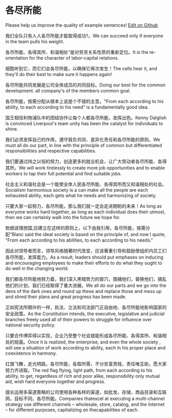 # 各尽所能

Please help us improve the quality of example sentences! [Edit on Github](https://github.com/jiyushe/jiyu-example-sentence-source/blob/main/chinese/gejinsuoneng.md)

<p><span class="chinese">我们全队只有人人各尽所能才能取得成功?。</span><span class="english">We can succeed only if everyone in the team pulls his weight.</span></p>

<p><span class="chinese">各尽所能、各得其所、和谐相处“是对劳资关系性质的重新定位。</span><span class="english">It is the re-orientation for the character of labor-capital relations.</span></p>

<p><span class="chinese">细胞听到它，而它们会各尽所能，以确保它再次发生！</span><span class="english">The cells hear it, and they'll do their best to make sure it happens again!</span></p>

<p><span class="chinese">各尽所能共同发展是公司全体成员的共同目标。</span><span class="english">Doing our best for the common development. all company's of the members common goal.</span></p>

<p><span class="chinese">各尽所能，按需分配从根本上说是个不错的主意。</span><span class="english">"From each according to his ability, to each according to his need" is a fundamentally good idea.</span></p>

<p><span class="chinese">国王相信利物浦队中的团结协作让每个人都各尽所能，发挥出色。</span><span class="english">Kenny Dalglish is convinced Liverpool's team unity has been the catalyst for individuals to shine.</span></p>

<p><span class="chinese">我们必须发挥自己的作用，遵守肩负共同、差异化责任和各尽所能的原则。</span><span class="english">We must all do our part, in line with the principle of common but differentiated responsibilities and respective capabilities.</span></p>

<p><span class="chinese">我们要通过持之以恒的努力，创造更多的就业机会，让广大劳动者各尽所能、各得其所。</span><span class="english">We will work tirelessly to create more job opportunities and to enable workers to tap their full potential and find suitable jobs.</span></p>

<p><span class="chinese">社会主义和谐社会是一个能使全体人民各尽所能、各得其所而又和谐相处的社会。</span><span class="english">Socialism harmonious society is a can make all the people are each exhausted ability, each gets what he needs and harmonizing of society.</span></p>

<p><span class="chinese">只要大家一起努力，各尽所能，那么我们就一定会走进期盼的未来！</span><span class="english">As long as everyone works hard together, as long as each individual does their utmost, then we can certainly walk into the future we hope for.</span></p>

<p><span class="chinese">勃朗说理想国,应建立在这样的原则上，以下由我引用，各尽所能，按需分配“</span><span class="english">Blanc said the ideal society is based on the principle of, and now I quote, "From each according to his abilities, to each according to his needs."</span></p>

<p><span class="chinese">因此对领导者而言，领导风格随著时代改变，应该著重引导和鼓励使组织内员工们各尽所能，发挥能力。</span><span class="english">As a result, leaders should put emphases on inducing and encouraging employees to make their efforts to do what they ought to do well in the changing world.</span></p>

<p><span class="chinese">我们都各尽所能地努力着，我们深入黑暗势力的兽穴，围捕他们，替换他们，搞乱他们的计划，我们已经取得了重大进展。</span><span class="english">We all do our parts and we go into the dens of the dark ones and round up these and replace those and mess up and shred their plans and great progress has been made.</span></p>

<p><span class="chinese">正如宪法所期许的一样，执法、立法和司法部门正自由地、各尽所能地影响国家的安全政策。</span><span class="english">As the Constitution intends, the executive, legislative and judicial branches freely used all of their powers to struggle for influence over national security policy.</span></p>

<p><span class="chinese">只要合作博弈得以实现，企业乃至整个社会就能形成各尽所能、各得其所、和谐相处的局面。</span><span class="english">Once it is realized, the enterprise, and even the whole society , will see a situation of work according to ability, each in his proper place and coexistence in harmony.</span></p>

<p><span class="chinese">红旗飞舞，走光明路，各尽所能，各取所需，不分贫富贵贱，责任唯互助，愿大家努力齐进取。</span><span class="english">The red flag flying, light path, from each according to his ability, to get, regardless of rich and poor alike, responsibility only mutual aid, wish hard everyone together and progress.</span></p>

<p><span class="chinese">擅长运用多渠道策略的公司使用各种各样的渠道，如批发，存储，商品目录和互联网，目标不同，各尽所能。</span><span class="english">Companies thatexcel at executing a multi-channel strategy use different channels – wholesale, store, catalog, and the Internet – for different purposes, capitalizing on thecapabilities of each.</span></p>

